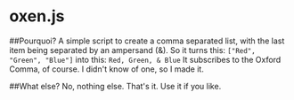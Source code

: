 # oxen.js

##Pourquoi?
A simple script to create a comma separated list, with the last item being separated by an ampersand (&). So it turns this:
`["Red", "Green", "Blue"]`
into this:
`Red, Green, & Blue`
It subscribes to the Oxford Comma, of course. I didn't know of one, so I made it.

##What else?
No, nothing else. That's it. Use it if you like.
